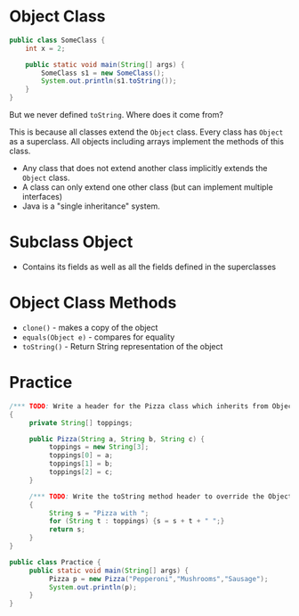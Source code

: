 # Object Class

```java
public class SomeClass {
    int x = 2;

    public static void main(String[] args) {
        SomeClass s1 = new SomeClass();
        System.out.println(s1.toString());
    }
}
```

But we never defined `toString`. Where does it come from?

This is because all classes extend the `Object` class. Every class has `Object` as a superclass. All objects including arrays implement the methods of this class.

- Any class that does not extend another class implicitly extends the `Object` class.
- A class can only extend one other class (but can implement multiple interfaces)
- Java is a "single inheritance" system.

# Subclass Object

- Contains its fields as well as all the fields defined in the superclasses

# Object Class Methods

- `clone()` - makes a copy of the object
- `equals(Object e)` - compares for equality
- `toString()` - Return String representation of the object

# Practice 

```java
/*** TODO: Write a header for the Pizza class which inherits from Object ***/
{
     private String[] toppings;

     public Pizza(String a, String b, String c) {
          toppings = new String[3];
          toppings[0] = a;
          toppings[1] = b;
          toppings[2] = c;
     }

     /*** TODO: Write the toString method header to override the Object class toString method ***/
     {
          String s = "Pizza with ";
          for (String t : toppings) {s = s + t + " ";}
          return s;
     }
}

public class Practice {
     public static void main(String[] args) {
          Pizza p = new Pizza("Pepperoni","Mushrooms","Sausage");
          System.out.println(p);
     }
}
```